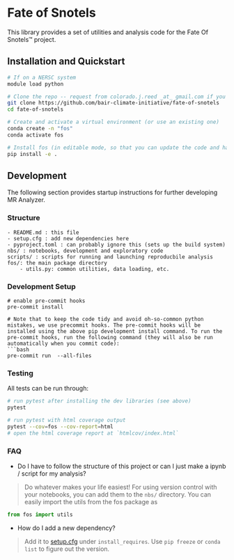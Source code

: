 # Fate of Snotels
This library provides a set of utilities and analysis code for the Fate Of Snotels™ project.


## Installation and Quickstart

```bash
# If on a NERSC system
module load python

# Clone the repo -- request from colorado.j.reed _at_ gmail.com if you do not have permission
git clone https://github.com/bair-climate-initiative/fate-of-snotels
cd fate-of-snotels

# Create and activate a virtual environment (or use an existing one)
conda create -n "fos"
conda activate fos

# Install fos (in editable mode, so that you can update the code and have the updates propagated)
pip install -e .
```

## Development
The following section provides startup instructions for further developing MR Analyzer.

### Structure

```
- README.md : this file
- setup.cfg : add new dependencies here
- pyproject.toml : can probably ignore this (sets up the build system)
nbs/ : notebooks, development and exploratory code
scripts/ : scripts for running and launching reproducbile analysis
fos/: the main package directory
    - utils.py: common utilities, data loading, etc.
```

### Development Setup

```
# enable pre-commit hooks
pre-commit install

# Note that to keep the code tidy and avoid oh-so-common python mistakes, we use precommit hooks. The pre-commit hooks will be installed using the above pip development install command. To run the pre-commit hooks, run the following command (they will also be run automatically when you commit code):
```bash
pre-commit run  --all-files
```

### Testing
All tests can be run through:
```bash
# run pytest after installing the dev libraries (see above)
pytest

# run pytest with html coverage output
pytest --cov=fos --cov-report=html
# open the html coverage report at `htmlcov/index.html`
```

### FAQ

* Do I have to follow the structure of this project or can I just make a ipynb / script for my analysis?
> Do whatever makes your life easiest! For using version control with your notebooks, you can add them to the `nbs/` directory. You can easily import the utils from the fos package as 
```python
from fos import utils
```

* How do I add a new dependency?
> Add it to [setup.cfg](setup.cfg) under `install_requires`. Use `pip freeze` or `conda list` to figure out the version.

